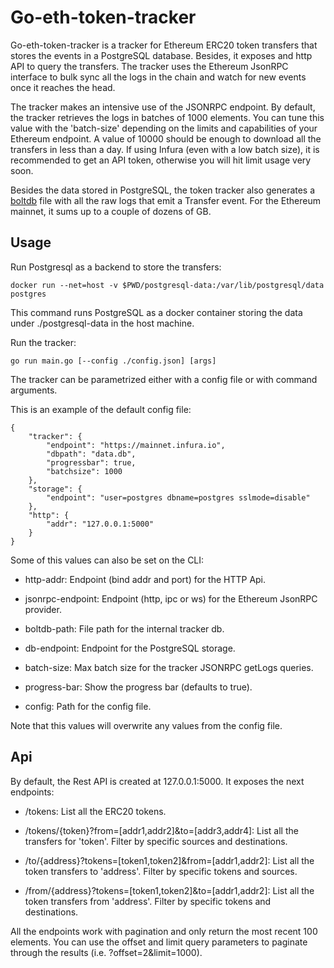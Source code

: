 
# Go-eth-token-tracker

Go-eth-token-tracker is a tracker for Ethereum ERC20 token transfers that stores the events in a PostgreSQL database. Besides, it exposes and http API to query the transfers. The tracker uses the Ethereum JsonRPC interface to bulk sync all the logs in the chain and watch for new events once it reaches the head.

The tracker makes an intensive use of the JSONRPC endpoint. By default, the tracker retrieves the logs in batches of 1000 elements. You can tune this value with the 'batch-size' depending on the limits and capabilities of your Ethereum endpoint. A value of 10000 should be enough to download all the transfers in less than a day. If using Infura (even with a low batch size), it is recommended to get an API token, otherwise you will hit limit usage very soon.

Besides the data stored in PostgreSQL, the token tracker also generates a [boltdb](https://github.com/boltdb/bolt) file with all the raw logs that emit a Transfer event. For the Ethereum mainnet, it sums up to a couple of dozens of GB.

## Usage

Run Postgresql as a backend to store the transfers:

```
docker run --net=host -v $PWD/postgresql-data:/var/lib/postgresql/data postgres
```

This command runs PostgreSQL as a docker container storing the data under ./postgresql-data in the host machine.

Run the tracker:

```
go run main.go [--config ./config.json] [args]
```

The tracker can be parametrized either with a config file or with command arguments.

This is an example of the default config file:

```
{
    "tracker": {
        "endpoint": "https://mainnet.infura.io",
        "dbpath": "data.db",
        "progressbar": true,
        "batchsize": 1000
    },
    "storage": {
        "endpoint": "user=postgres dbname=postgres sslmode=disable"
    },
    "http": {
        "addr": "127.0.0.1:5000"
    }
}
```

Some of this values can also be set on the CLI:

- http-addr: Endpoint (bind addr and port) for the HTTP Api. 

- jsonrpc-endpoint: Endpoint (http, ipc or ws) for the Ethereum JsonRPC provider.

- boltdb-path: File path for the internal tracker db.

- db-endpoint: Endpoint for the PostgreSQL storage.

- batch-size: Max batch size for the tracker JSONRPC getLogs queries.

- progress-bar: Show the progress bar (defaults to true).

- config: Path for the config file.

Note that this values will overwrite any values from the config file.

## Api

By default, the Rest API is created at 127.0.0.1:5000. It exposes the next endpoints:

- /tokens: List all the ERC20 tokens.

- /tokens/{token}?from=[addr1,addr2]&to=[addr3,addr4]: List all the transfers for 'token'. Filter by specific sources and destinations.

- /to/{address}?tokens=[token1,token2]&from=[addr1,addr2]: List all the token transfers to 'address'. Filter by specific tokens and sources.

- /from/{address}?tokens=[token1,token2]&to=[addr1,addr2]: List all the token transfers from 'address'. Filter by specific tokens and destinations.

All the endpoints work with pagination and only return the most recent 100 elements. You can use the offset and limit query parameters to paginate through the results (i.e. ?offset=2&limit=1000).
